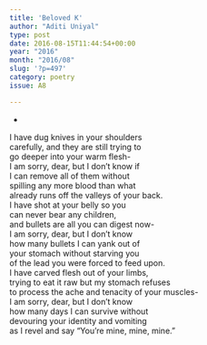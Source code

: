 ```yaml
---
title: 'Beloved K'
author: "Aditi Uniyal"
type: post
date: 2016-08-15T11:44:54+00:00
year: "2016"
month: "2016/08"
slug: '?p=497'
category: poetry
issue: A8

---
```

*

I have dug knives in your shoulders  
carefully, and they are still trying to  
go deeper into your warm flesh-  
I am sorry, dear, but I don&#8217;t know if  
I can remove all of them without  
spilling any more blood than what  
already runs off the valleys of your back.  
I have shot at your belly so you  
can never bear any children,  
and bullets are all you can digest now-  
I am sorry, dear, but I don&#8217;t know  
how many bullets I can yank out of  
your stomach without starving you  
of the lead you were forced to feed upon.  
I have carved flesh out of your limbs,  
trying to eat it raw but my stomach refuses  
to process the ache and tenacity of your muscles-  
I am sorry, dear, but I don&#8217;t know  
how many days I can survive without  
devouring your identity and vomiting  
as I revel and say &#8220;You&#8217;re mine, mine, mine.&#8221;
